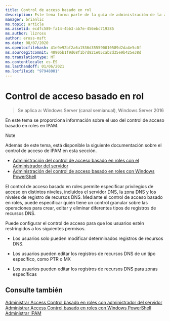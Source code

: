 ```yaml
---
title: Control de acceso basado en rol
description: Este tema forma parte de la guía de administración de la administración de direcciones IP (IPAM) en Windows Server 2016.
manager: brianlic
ms.topic: article
ms.assetid: ecdfc589-fa14-4bb3-ab7e-456ebc719385
ms.author: lizross
author: eross-msft
ms.date: 08/07/2020
ms.openlocfilehash: 41e9e92bf2a6a1536d355590010589d2da4e5c0f
ms.sourcegitcommit: 40905b1f9d68f1b7d821e05cab2d35e9b425e38d
ms.translationtype: MT
ms.contentlocale: es-ES
ms.lasthandoff: 01/06/2021
ms.locfileid: "97948001"
---
```

# <a name="role-based-access-control"></a>Control de acceso basado en rol

>Se aplica a: Windows Server (canal semianual), Windows Server 2016

En este tema se proporciona información sobre el uso del control de acceso basado en roles en IPAM.

> [!NOTE]
> Además de este tema, está disponible la siguiente documentación sobre el control de acceso de IPAM en esta sección.
>
> -   [Administración del control de acceso basado en roles con el Administrador del servidor](../../technologies/ipam/Manage-Role-Based-Access-Control-with-Server-Manager.md)
> -   [Administración del control de acceso basado en roles con Windows PowerShell](../../technologies/ipam/Manage-Role-Based-Access-Control-with-Windows-PowerShell.md)

El control de acceso basado en roles permite especificar privilegios de acceso en distintos niveles, incluidos el servidor DNS, la zona DNS y los niveles de registro de recursos DNS.
Mediante el control de acceso basado en roles, puede especificar quién tiene un control granular sobre las operaciones para crear, editar y eliminar diferentes tipos de registros de recursos DNS.

Puede configurar el control de acceso para que los usuarios estén restringidos a los siguientes permisos.

-   Los usuarios solo pueden modificar determinados registros de recursos DNS.

-   Los usuarios pueden editar los registros de recursos DNS de un tipo específico, como PTR o MX

-   Los usuarios pueden editar los registros de recursos DNS para zonas específicas

## <a name="see-also"></a>Consulte también
[Administrar Access Control basado en roles con administrador del servidor](../../technologies/ipam/Manage-Role-Based-Access-Control-with-Server-Manager.md) 
 [Administrar Access Control basado en roles con Windows PowerShell](../../technologies/ipam/Manage-Role-Based-Access-Control-with-Windows-PowerShell.md) 
 [Administrar IPAM](Manage-IPAM.md)



